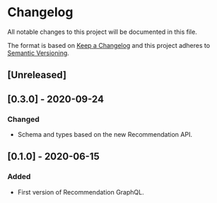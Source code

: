 # Changelog

All notable changes to this project will be documented in this file.

The format is based on [Keep a Changelog](http://keepachangelog.com/en/1.0.0/)
and this project adheres to [Semantic Versioning](http://semver.org/spec/v2.0.0.html).

## [Unreleased]

## [0.3.0] - 2020-09-24

### Changed

- Schema and types based on the new Recommendation API.

## [0.1.0] - 2020-06-15

### Added

- First version of Recommendation GraphQL.
